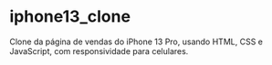 # iphone13_clone
Clone da página de vendas do iPhone 13 Pro, usando HTML, CSS e JavaScript, com responsividade para celulares.
